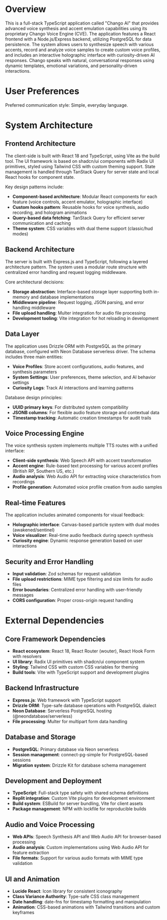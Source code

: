 # Overview

This is a full-stack TypeScript application called "Chango AI" that provides advanced voice synthesis and accent emulation capabilities using its proprietary Chango Voice Engine (CVE). The application features a React frontend with a Node.js/Express backend, utilizing PostgreSQL for data persistence. The system allows users to synthesize speech with various accents, record and analyze voice samples to create custom voice profiles, and includes an interactive holographic interface with curiosity-driven AI responses. Chango speaks with natural, conversational responses using dynamic templates, emotional variations, and personality-driven interactions.

# User Preferences

Preferred communication style: Simple, everyday language.

# System Architecture

## Frontend Architecture
The client-side is built with React 18 and TypeScript, using Vite as the build tool. The UI framework is based on shadcn/ui components with Radix UI primitives, styled using Tailwind CSS with custom theming support. State management is handled through TanStack Query for server state and local React hooks for component state.

Key design patterns include:
- **Component-based architecture**: Modular React components for each feature (voice controls, accent emulator, holographic interface)
- **Custom hooks pattern**: Reusable hooks for voice synthesis, audio recording, and hologram animations
- **Query-based data fetching**: TanStack Query for efficient server communication and caching
- **Theme system**: CSS variables with dual theme support (classic/hud modes)

## Backend Architecture
The server is built with Express.js and TypeScript, following a layered architecture pattern. The system uses a modular route structure with centralized error handling and request logging middleware.

Core architectural decisions:
- **Storage abstraction**: Interface-based storage layer supporting both in-memory and database implementations
- **Middleware pipeline**: Request logging, JSON parsing, and error handling middleware
- **File upload handling**: Multer integration for audio file processing
- **Development tooling**: Vite integration for hot reloading in development

## Data Layer
The application uses Drizzle ORM with PostgreSQL as the primary database, configured with Neon Database serverless driver. The schema includes three main entities:

- **Voice Profiles**: Store accent configurations, audio features, and synthesis parameters
- **System Settings**: User preferences, theme selection, and AI behavior settings  
- **Curiosity Logs**: Track AI interactions and learning patterns

Database design principles:
- **UUID primary keys**: For distributed system compatibility
- **JSONB columns**: For flexible audio feature storage and contextual data
- **Timestamp tracking**: Automatic creation timestamps for audit trails

## Voice Processing Engine
The voice synthesis system implements multiple TTS routes with a unified interface:

- **Client-side synthesis**: Web Speech API with accent transformation
- **Accent engine**: Rule-based text processing for various accent profiles (British RP, Southern US, etc.)
- **Audio analysis**: Web Audio API for extracting voice characteristics from recordings
- **Profile generation**: Automated voice profile creation from audio samples

## Real-time Features
The application includes animated components for visual feedback:

- **Holographic interface**: Canvas-based particle system with dual modes (awakened/sentinel)
- **Voice visualizer**: Real-time audio feedback during speech synthesis
- **Curiosity engine**: Dynamic response generation based on user interactions

## Security and Error Handling
- **Input validation**: Zod schemas for request validation
- **File upload restrictions**: MIME type filtering and size limits for audio files
- **Error boundaries**: Centralized error handling with user-friendly messages
- **CORS configuration**: Proper cross-origin request handling

# External Dependencies

## Core Framework Dependencies
- **React ecosystem**: React 18, React Router (wouter), React Hook Form with resolvers
- **UI library**: Radix UI primitives with shadcn/ui component system
- **Styling**: Tailwind CSS with custom CSS variables for theming
- **Build tools**: Vite with TypeScript support and development plugins

## Backend Infrastructure
- **Express.js**: Web framework with TypeScript support
- **Drizzle ORM**: Type-safe database operations with PostgreSQL dialect
- **Neon Database**: Serverless PostgreSQL hosting (@neondatabase/serverless)
- **File processing**: Multer for multipart form data handling

## Database and Storage
- **PostgreSQL**: Primary database via Neon serverless
- **Session management**: connect-pg-simple for PostgreSQL-based sessions
- **Migration system**: Drizzle Kit for database schema management

## Development and Deployment
- **TypeScript**: Full-stack type safety with shared schema definitions
- **Replit integration**: Custom Vite plugins for development environment
- **Build system**: ESBuild for server bundling, Vite for client assets
- **Package management**: NPM with lockfile for reproducible builds

## Audio and Voice Processing
- **Web APIs**: Speech Synthesis API and Web Audio API for browser-based processing
- **Audio analysis**: Custom implementations using Web Audio API for feature extraction
- **File formats**: Support for various audio formats with MIME type validation

## UI and Animation
- **Lucide React**: Icon library for consistent iconography
- **Class Variance Authority**: Type-safe CSS class management
- **Date handling**: date-fns for timestamp formatting and manipulation
- **Animation**: CSS-based animations with Tailwind transitions and custom keyframes